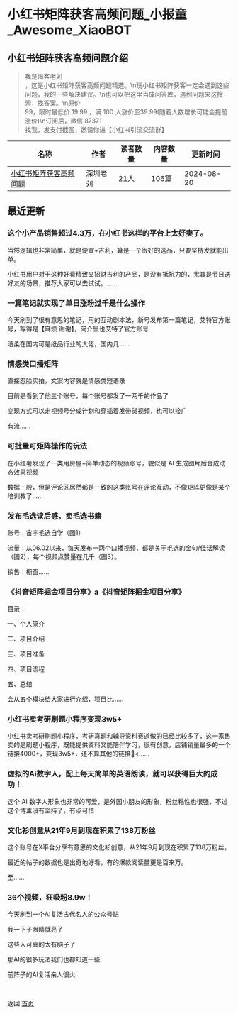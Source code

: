 # 小红书矩阵获客高频问题_小报童_Awesome_XiaoBOT

## 小红书矩阵获客高频问题介绍
> 我是淘客老刘  
，这是小红书矩阵获客高频问题精选。\n玩小红书矩阵获客一定会遇到这些问题，我的一些解决建议。\n也可以把这里当成问答库，遇到问题来这搜索，找答案。\n原价  
99，限时最低价 19.99 ，满 100 人涨价至39.99(随着人数增长可能会提前涨价)\n订阅后，微信 87371  
找我，发支付截图，邀请你进【小红书引流交流群】  
  


|名称|作者|读者数量|内容数量|更新时间|
|---|---|---|---|---|
|[小红书矩阵获客高频问题](https://xiaobot.net/p/xhsqz?refer=9c3f1c95-a052-465a-9902-f6d75080262a)|深圳老刘|21人|106篇|2024-08-20|

## 最近更新
### 这个小产品销售超过4.3万，在小红书这样的平台上太好卖了。

当然逻辑也非常简单，就是便宜+吉利，算是一个很好的选品，只要坚持发就能出单。

小红书用户对于这种好看精致又招财吉利的产品，是没有抵抗力的，尤其是节日送好友的场景，推荐大家可以去试试。......

### 一篇笔记就实现了单日涨粉过千是什么操作

​​今天刷到了很有意思的笔记，用的互动剧本法，新号发布第一篇笔记，艾特官方账号，写得是【麻烦 谢谢】，简介里也艾特了官方账号

洁柔在国内可是纸品行业的大佬，国内几......

### 情感类口播矩阵

直接怼脸实拍，文案内容就是情感类短语录

目前是看到了他三个账号，每个账号都发了一两千的作品了

变现方式可以走视频号分成计划和穿插着发带货视频，也可以接广

有流......

### 可批量可矩阵操作的玩法

在小红薯发现了一类用房屋+简单动态的视频账号，貌似是 AI 生成图片后合成动态效果视频

数据一般，但是评论区居然都是一致的这类账号在评论互动，不像矩阵更像是某个培训教了......

### 发布毛选读后感，卖毛选书籍

账号：宙宇毛选自学（图1）

流量：从06.02以来，每天发布一两个口播视频，都是关于毛选的金句/佳话解读（图2），每个视频点赞量在几千（图3）。

销售：橱窗......

### 《抖音矩阵掘金项目分享》a《抖音矩阵掘金项目分享》

目录：

一、个人简介

二、项目介绍

三、项目准备

四、项目流程

五、总结

会从五个模块给大家进行介绍，项目比......

### 小红书卖考研刷题小程序变现3w5+

小红书卖考研刷题小程序，考研真题和辅导资料赛道做的已经比较多了，这一家售卖的是刷题小程序，既能提供资料又能陪伴学习，很有创意，店铺销量最多的一个链接4000+，变现3w5+，还不算其他的链接🔗<......

### 虚拟的Ai数字人，配上每天简单的英语朗读，就可以获得巨大的成功！

这个 AI 数字人形象也非常的可爱，是外国小朋友的形象，粉丝粘性也很强，不过这个博主没有坚持了，有点可惜

### 文化衫创意从21年9月到现在积累了138万粉丝

这个账号在X平台分享有意思的文化衫创意，从21年9月到现在积累了138万粉丝。

最近的帖子的数据也是出奇地好看，有的爆款阅读量更是百来万。

至......

### 36个视频，狂吸粉8.9w！

今天刷到一个AI复活古代名人的公众号贴

我一下子眼睛就亮了

这些人可真的太有脑子了

那AI的很多玩法我们也都知道一些

前阵子的AI复活亲人很火


<a href="https://github.com/Reno9527/awesome-xiaobot" style="color: white; text-decoration: none;">awesome-xiaobot</a>

返回 [首页](../README.md)
